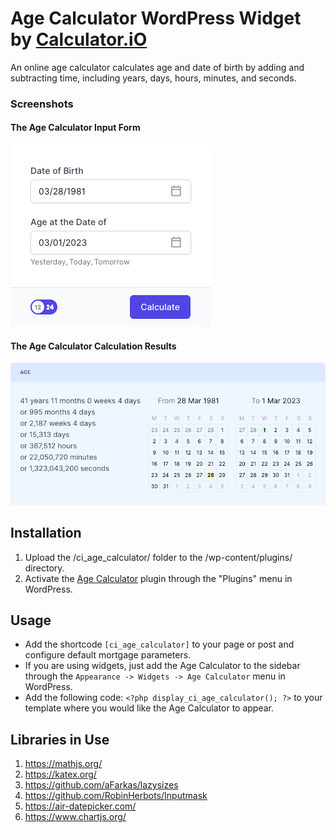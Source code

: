 # Age Calculator WordPress Widget by [Calculator.iO](https://www.calculator.io/ "Calculator.iO Homepage")

An online age calculator calculates age and date of birth by adding and subtracting time, including years, days, hours, minutes, and seconds.

### Screenshots

#### The Age Calculator Input Form
![Age Calculator Input Form](/assets/images/screenshot-1.png "Age Calculator Input Form")

#### The Age Calculator Calculation Results
![Age Calculator Calculation Results](/assets/images/screenshot-2.png "Age Calculator Calculation Results")

## Installation

1. Upload the /ci_age_calculator/ folder to the /wp-content/plugins/ directory.
2. Activate the [Age Calculator](https://www.calculator.io/age-calculator/ "Age Calculator Homepage") plugin through the "Plugins" menu in WordPress.

## Usage
* Add the shortcode `[ci_age_calculator]` to your page or post and configure default mortgage parameters.
* If you are using widgets, just add the Age Calculator to the sidebar through the `Appearance -> Widgets -> Age Calculator` menu in WordPress.
* Add the following code: `<?php display_ci_age_calculator(); ?>` to your template where you would like the Age Calculator to appear.

## Libraries in Use
1. https://mathjs.org/
2. https://katex.org/
3. https://github.com/aFarkas/lazysizes
4. https://github.com/RobinHerbots/Inputmask
5. https://air-datepicker.com/
6. https://www.chartjs.org/
